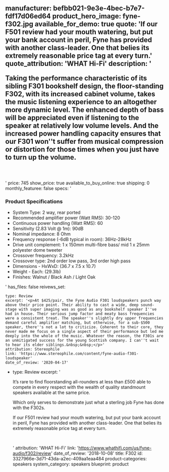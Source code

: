 manufacturer: befbb021-9e3e-4bec-b7e7-fdf17d06ed64
product_hero_image: fyne-f302.jpg
available_for_demo: true
quote: 'If our F501 review had your mouth watering, but put your bank account in peril, Fyne has provided with another class-leader. One that belies its extremely reasonable price tag at every turn.'
quote_attribution: 'WHAT Hi-Fi'
description: '<p>Taking the performance characteristic of its sibling F301 bookshelf design, the floor-standing F302, with its increased cabinet volume, takes the music listening experience to an altogether more dynamic level. The enhanced depth of bass will be appreciated even if listening to the speaker at relatively low volume levels. And the increased power handling capacity ensures that our F301 won''t suffer from musical compression or distortion for those times when you just have to turn up the volume.&nbsp;&nbsp;</p><h3><br></h3>'
price: 745
show_price: true
available_to_buy_online: true
shipping: 0
monthly_featuree: false
specs: '<h3>Product Specifications</h3><ul><li>System Type: 2 way, rear ported</li><li>Recommended amplifier power (Watt RMS): 30-120</li><li>Continuous power handling (Watt RMS): 60</li><li>Sensitivity (2.83 Volt @ 1m): 90dB</li><li>Nominal impedance: 8 Ohm</li><li>Frequency response (-6dB typical in room): 36Hz-28kHz</li><li>Drive unit complement: 1 x 150mm multi-fibre bass/ mid 1 x 25mm polyester dome tweeter</li><li>Crossover frequency: 3.2kHz</li><li>Crossover type: 2nd order low pass, 3rd order high pass</li><li>Dimensions - HxWxD: (36.7 x 7.5 x 10.7)</li><li>Weight - Each: (29.3lb)</li><li>Finishes: Walnut / Black Ash / Light Oak</li></ul>'
has_files: false
reivews_set:
  -
    type: Review
    excerpt: '<p>At $425/pair, the Fyne Audio F301 loudspeakers punch way above their price point. Their ability to cast a wide, deep sound-stage with super imaging was as good as any bookshelf speaker I''ve had in house. Their serious jump factor and meaty bass frequencies were a consistent treat. The speaker''s slightly dry upper frequencies demand careful amplifier matching, but otherwise, for a sub-$500 speaker, there''s not a lot to criticize. Coherent to their core, they never made me focus on a single aspect of their performance but led me deeply into the whole of the music. Whatever the reason, the F301s are an unmitigated success for the young Scottish company. I can''t wait to hear its elder siblings.&nbsp;&nbsp;</p>'
    attribution: Stereophile
    link: 'https://www.stereophile.com/content/fyne-audio-f301-loudspeaker'
    date_of_review: '2020-04-17'
  -
    type: Review
    excerpt: '<p>It’s rare to find floorstanding all-rounders at less than £500 able to compete in every respect with the wealth of quality standmount speakers available at the same price.</p><p>Which only serves to demonstrate just what a sterling job Fyne has done with the F302s.</p><p>If our F501 review had your mouth watering, but put your bank account in peril, Fyne has provided with another class-leader. One that belies its extremely reasonable price tag at every turn.</p><p><br></p>'
    attribution: 'WHAT Hi-Fi'
    link: 'https://www.whathifi.com/us/fyne-audio/f302/review'
    date_of_review: '2018-10-08'
title: F302
id: 3327966e-3d71-43da-a2ec-409aa1eaa484
product-categories: speakers
system_category: speakers
blueprint: product
